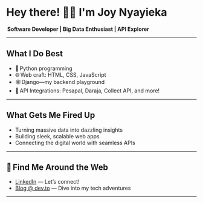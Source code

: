 # Hey there! 👋🏾 I'm Joy Nyayieka

 **Software Developer | Big Data Enthusiast | API Explorer**

---

##  What I Do Best

- 🐍 Python programming
- 🌐 Web craft: HTML, CSS, JavaScript
- 🕸️ Django—my backend playground
- 🔗 API Integrations: Pesapal, Daraja, Collect API, and more!

---

##  What Gets Me Fired Up

- Turning massive data into dazzling insights
- Building sleek, scalable web apps
- Connecting the digital world with seamless APIs

---

## 🔗 Find Me Around the Web

- [LinkedIn](https://www.linkedin.com/in/joynyayieka/) — Let’s connect!
- [Blog @ dev.to](https://dev.to/joy_nyayieka_fc5b89b9b20e) — Dive into my tech adventures

---


<!--
**JoyNyayieka/JoyNyayieka** is a ✨ _special_ ✨ repository because its `README.md` (this file) appears on your GitHub profile.

Here are some ideas to get you started:

- 🔭 I’m currently working on ...
- 🌱 I’m currently learning ...
- 👯 I’m looking to collaborate on ...
- 🤔 I’m looking for help with ...
- 💬 Ask me about ...
- 📫 How to reach me: ...
- 😄 Pronouns: ...
- ⚡ Fun fact: ...
-->
